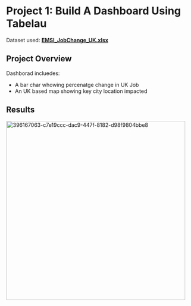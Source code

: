# Project 1: Build A Dashboard Using Tabelau

Dataset used: [**EMSI_JobChange_UK.xlsx**](https://github.com/user-attachments/files/19043127/EMSI_JobChange_UK.xlsx)

## Project Overview
Dashborad incluedes:

- A bar char whowing percenatge change in UK Job
- An UK based map showing key city location impacted

## Results
<img width="481" alt="396167063-c7e19ccc-dac9-447f-8182-d98f9804bbe8" src="https://github.com/user-attachments/assets/03426306-097a-4d7f-88d4-930f3da77ebf" />

